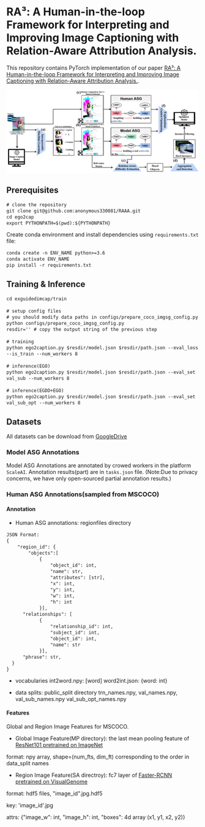 # RA³: A Human-in-the-loop Framework for Interpreting and Improving Image Captioning with Relation-Aware Attribution Analysis.

This repository contains PyTorch implementation of our paper [RA³: A Human-in-the-loop Framework for Interpreting and Improving Image Captioning with Relation-Aware Attribution Analysis.]().

![Overview of ExplanationGuidedCaption Model](figures/framework.png)

## Prerequisites

```
# clone the repository
git clone git@github.com:anonymous330081/RAAA.git
cd ego2cap
export PYTHONPATH=$(pwd):${PYTHONPATH}
```

Create conda environment and install dependencies using `requirements.txt` file:

```
conda create -n ENV_NAME python>=3.6
conda activate ENV_NAME
pip install -r requirements.txt
```

## Training & Inference
```
cd exguidedimcap/train

# setup config files
# you should modify data paths in configs/prepare_coco_imgsg_config.py
python configs/prepare_coco_imgsg_config.py 
resdir='' # copy the output string of the previous step

# training
python ego2caption.py $resdir/model.json $resdir/path.json --eval_loss --is_train --num_workers 8

# inference(EGO)
python ego2caption.py $resdir/model.json $resdir/path.json --eval_set val_sub --num_workers 8

# inference(EGDD+EGO)
python ego2caption.py $resdir/model.json $resdir/path.json --eval_set val_sub_opt --num_workers 8
```

## Datasets

All datasets can be download from [GoogleDrive](https://drive.google.com/drive/folders/1IXjhFePGt9iWDBsPnBbLWRXXKRfeW__C?usp=sharing)

### Model ASG Annotations

Model ASG Annotations are annotated by crowed workers in the platform `ScaleAI`.
Annotation results(part) are in `tasks.json` file. (Note:Due to privacy concerns, we have only open-sourced partial annotation results.)
### Human ASG Annotations(sampled from MSCOCO)
#### Annotation

- Human ASG annotations: regionfiles directory

```
JSON Format:
{
	"region_id": {
		"objects":[
			{
	     		"object_id": int, 
	     		"name": str, 
	     		"attributes": [str],
				"x": int,
				"y": int, 
				"w": int, 
				"h": int
			}],
  	  "relationships": [
			{
				"relationship_id": int,
				"subject_id": int,
				"object_id": int,
				"name": str
			}],
  	  "phrase": str,
  }
}
```

- vocabularies
int2word.npy: [word]
word2int.json: {word: int}

- data splits: public_split directory
trn_names.npy, val_names.npy, val_sub_names.npy val_sub_opt_names.npy

#### Features
Global and Region Image Features for MSCOCO.

- Global Image Feature(MP directory): the last mean pooling feature of [ResNet101 pretrained on ImageNet](https://pytorch.org/vision/stable/models.html#table-of-all-available-classification-weights)

format: npy array, shape=(num_fts, dim_ft)
corresponding to the order in data_split names

- Region Image Feature(SA directroy): fc7 layer of [Faster-RCNN pretrained on VisualGenome](https://github.com/cshizhe/maskrcnn_benchmark)

format: hdf5 files, "image_id".jpg.hdf5

  key: 'image_id'.jpg
  
  attrs: {"image_w": int, "image_h": int, "boxes": 4d array (x1, y1, x2, y2)}






